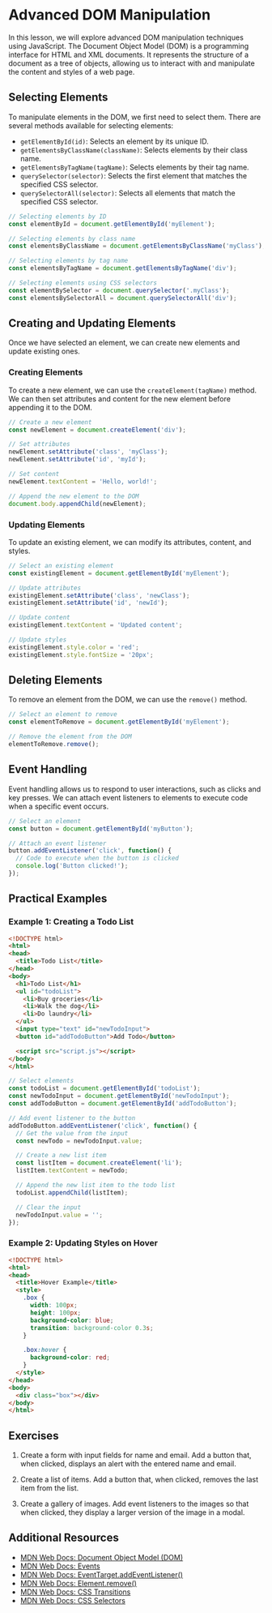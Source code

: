 # Advanced DOM Manipulation

In this lesson, we will explore advanced DOM manipulation techniques using JavaScript. The Document Object Model (DOM) is a programming interface for HTML and XML documents. It represents the structure of a document as a tree of objects, allowing us to interact with and manipulate the content and styles of a web page.

## Selecting Elements

To manipulate elements in the DOM, we first need to select them. There are several methods available for selecting elements:

- `getElementById(id)`: Selects an element by its unique ID.
- `getElementsByClassName(className)`: Selects elements by their class name.
- `getElementsByTagName(tagName)`: Selects elements by their tag name.
- `querySelector(selector)`: Selects the first element that matches the specified CSS selector.
- `querySelectorAll(selector)`: Selects all elements that match the specified CSS selector.

```javascript
// Selecting elements by ID
const elementById = document.getElementById('myElement');

// Selecting elements by class name
const elementsByClassName = document.getElementsByClassName('myClass');

// Selecting elements by tag name
const elementsByTagName = document.getElementsByTagName('div');

// Selecting elements using CSS selectors
const elementBySelector = document.querySelector('.myClass');
const elementsBySelectorAll = document.querySelectorAll('div');
```

## Creating and Updating Elements

Once we have selected an element, we can create new elements and update existing ones.

### Creating Elements

To create a new element, we can use the `createElement(tagName)` method. We can then set attributes and content for the new element before appending it to the DOM.

```javascript
// Create a new element
const newElement = document.createElement('div');

// Set attributes
newElement.setAttribute('class', 'myClass');
newElement.setAttribute('id', 'myId');

// Set content
newElement.textContent = 'Hello, world!';

// Append the new element to the DOM
document.body.appendChild(newElement);
```

### Updating Elements

To update an existing element, we can modify its attributes, content, and styles.

```javascript
// Select an existing element
const existingElement = document.getElementById('myElement');

// Update attributes
existingElement.setAttribute('class', 'newClass');
existingElement.setAttribute('id', 'newId');

// Update content
existingElement.textContent = 'Updated content';

// Update styles
existingElement.style.color = 'red';
existingElement.style.fontSize = '20px';
```

## Deleting Elements

To remove an element from the DOM, we can use the `remove()` method.

```javascript
// Select an element to remove
const elementToRemove = document.getElementById('myElement');

// Remove the element from the DOM
elementToRemove.remove();
```

## Event Handling

Event handling allows us to respond to user interactions, such as clicks and key presses. We can attach event listeners to elements to execute code when a specific event occurs.

```javascript
// Select an element
const button = document.getElementById('myButton');

// Attach an event listener
button.addEventListener('click', function() {
  // Code to execute when the button is clicked
  console.log('Button clicked!');
});
```

## Practical Examples

### Example 1: Creating a Todo List

```html
<!DOCTYPE html>
<html>
<head>
  <title>Todo List</title>
</head>
<body>
  <h1>Todo List</h1>
  <ul id="todoList">
    <li>Buy groceries</li>
    <li>Walk the dog</li>
    <li>Do laundry</li>
  </ul>
  <input type="text" id="newTodoInput">
  <button id="addTodoButton">Add Todo</button>

  <script src="script.js"></script>
</body>
</html>
```

```javascript
// Select elements
const todoList = document.getElementById('todoList');
const newTodoInput = document.getElementById('newTodoInput');
const addTodoButton = document.getElementById('addTodoButton');

// Add event listener to the button
addTodoButton.addEventListener('click', function() {
  // Get the value from the input
  const newTodo = newTodoInput.value;

  // Create a new list item
  const listItem = document.createElement('li');
  listItem.textContent = newTodo;

  // Append the new list item to the todo list
  todoList.appendChild(listItem);

  // Clear the input
  newTodoInput.value = '';
});
```

### Example 2: Updating Styles on Hover

```html
<!DOCTYPE html>
<html>
<head>
  <title>Hover Example</title>
  <style>
    .box {
      width: 100px;
      height: 100px;
      background-color: blue;
      transition: background-color 0.3s;
    }

    .box:hover {
      background-color: red;
    }
  </style>
</head>
<body>
  <div class="box"></div>
</body>
</html>
```

## Exercises

1. Create a form with input fields for name and email. Add a button that, when clicked, displays an alert with the entered name and email.

2. Create a list of items. Add a button that, when clicked, removes the last item from the list.

3. Create a gallery of images. Add event listeners to the images so that when clicked, they display a larger version of the image in a modal.

## Additional Resources

- [MDN Web Docs: Document Object Model (DOM)](https://developer.mozilla.org/en-US/docs/Web/API/Document_Object_Model)
- [MDN Web Docs: Events](https://developer.mozilla.org/en-US/docs/Web/Events)
- [MDN Web Docs: EventTarget.addEventListener()](https://developer.mozilla.org/en-US/docs/Web/API/EventTarget/addEventListener)
- [MDN Web Docs: Element.remove()](https://developer.mozilla.org/en-US/docs/Web/API/ChildNode/remove)
- [MDN Web Docs: CSS Transitions](https://developer.mozilla.org/en-US/docs/Web/CSS/CSS_Transitions)
- [MDN Web Docs: CSS Selectors](https://developer.mozilla.org/en-US/docs/Web/CSS/CSS_Selectors)